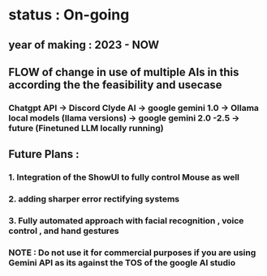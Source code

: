 # status : On-going
## year of making : 2023 - NOW

## FLOW of change in use of multiple AIs in this according the the feasibility and usecase
### Chatgpt API -> Discord Clyde AI -> google gemini 1.0 -> Ollama local models (llama versions) -> google gemini 2.0 -2.5 -> future (Finetuned LLM locally running) 

## Future Plans :
### 1. Integration of the ShowUI to fully control Mouse as well 
### 2. adding sharper error rectifying systems
### 3. Fully automated approach with facial recognition , voice control , and hand gestures 


### NOTE : Do not use it for commercial purposes if you are using Gemini API as its against the TOS of the google AI studio 
